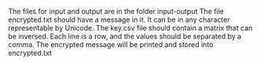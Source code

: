 The files for input and output are in the folder input-output
The file encrypted.txt should have a message in it. It can be in any character representable by Unicode.
The key.csv file should contain a matrix that can be inversed. Each line is a row, and the values should be separated by a comma.
The encrypted message will be printed and stored into encrypted.txt
